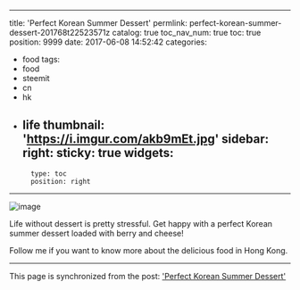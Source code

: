 
---
title: 'Perfect Korean Summer Dessert'
permlink: perfect-korean-summer-dessert-201768t22523571z
catalog: true
toc_nav_num: true
toc: true
position: 9999
date: 2017-06-08 14:52:42
categories:
- food
tags:
- food
- steemit
- cn
- hk
- life
thumbnail: 'https://i.imgur.com/akb9mEt.jpg'
sidebar:
    right:
        sticky: true
widgets:
    -
        type: toc
        position: right
---


![image](https://i.imgur.com/akb9mEt.jpg)

Life without dessert is pretty stressful. Get happy with a perfect Korean summer dessert loaded with berry and cheese!

Follow me if you want to know more about the delicious food in Hong Kong.

- - -

This page is synchronized from the post: ['Perfect Korean Summer Dessert'](https://steemit.com/@htliao/perfect-korean-summer-dessert-201768t22523571z)
